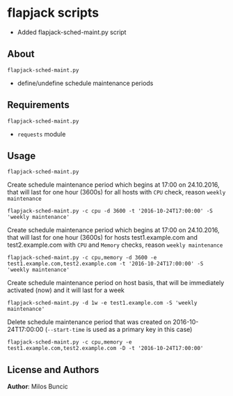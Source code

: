 flapjack scripts
================

  - Added flapjack-sched-maint.py script


About
-----

`flapjack-sched-maint.py`

  - define/undefine schedule maintenance periods


Requirements
------------

`flapjack-sched-maint.py`

  - `requests` module


Usage
-----

`flapjack-sched-maint.py`

Create schedule maintenance period which begins at 17:00 on 24.10.2016, that will last for one hour (3600s) for all hosts with `CPU` check, reason `weekly maintenance`
```
flapjack-sched-maint.py -c cpu -d 3600 -t '2016-10-24T17:00:00' -S 'weekly maintenance'
```

Create schedule maintenance period which begins at 17:00 on 24.10.2016, that will last for one hour (3600s) for hosts test1.example.com and test2.example.com with `CPU` and `Memory` checks, reason `weekly maintenance`
```
flapjack-sched-maint.py -c cpu,memory -d 3600 -e test1.example.com,test2.example.com -t '2016-10-24T17:00:00' -S 'weekly maintenance'
```

Create schedule maintenance period on host basis, that will be immediately activated (now) and it will last for a week
```
flapjack-sched-maint.py -d 1w -e test1.example.com -S 'weekly maintenance'
```

Delete schedule maintenance period that was created on 2016-10-24T17:00:00 (`--start-time` is used as a primary key in this case)
```
flapjack-sched-maint.py -c cpu,memory -e test1.example.com,test2.example.com -D -t '2016-10-24T17:00:00'
```


License and Authors
-------------------
**Author**: Milos Buncic

